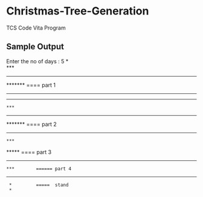 # Christmas-Tree-Generation
TCS Code Vita Program

## Sample Output

Enter the no of days : 5
     *     
    ***    
   *****   
  *******       ==== part 1
 ********* 
***********
    ***    
   *****   
  *******       ==== part 2
 ********* 
    ***    
   *****        ==== part 3
  *******  
    ***        ====== part 4
   *****        
     *         =====  stand
     *  



